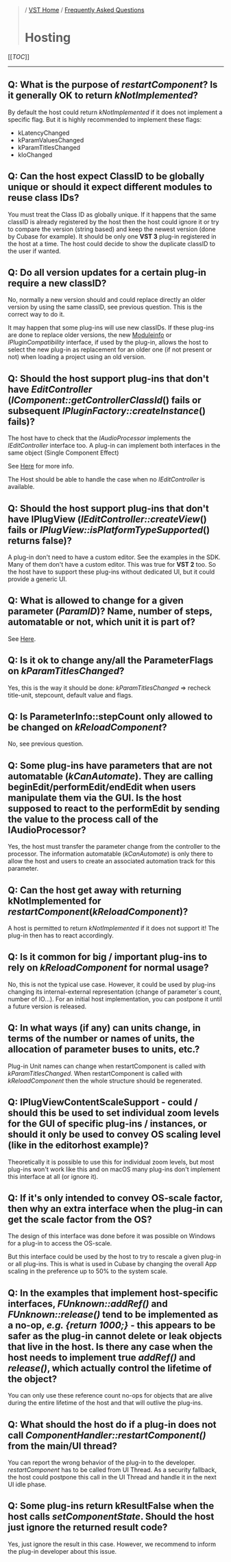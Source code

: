 >/ [VST Home](../) / [Frequently Asked Questions](Index.md)
>
># Hosting

[[_TOC_]]

---

## Q: What is the purpose of *restartComponent*? Is it generally OK to return *kNotImplemented*?

By default the host could return *kNotImplemented* if it does not implement a specific flag. But it is highly recommended to implement these flags:

- kLatencyChanged
- kParamValuesChanged
- kParamTitlesChanged
- kIoChanged

## Q: Can the host expect ClassID to be globally unique or should it expect different modules to reuse class IDs?

You must treat the Class ID as globally unique.
If it happens that the same classID is already registered by the host then the host could ignore it or try to compare the version (string based) and keep the newest version (done by Cubase for example). It should be only one **VST 3** plug-in registered in the host at a time. The host could decide to show the duplicate classID to the user if wanted.

## Q: Do all version updates for a certain plug-in require a new classID?

No, normally a new version should and could replace directly an older version by using the same classID, see previous question. This is the correct way to do it.

It may happen that some plug-ins will use new classIDs. If these plug-ins are done to replace older versions, the new [Moduleinfo](../Technical+Documentation/VST+Module+Architecture/ModuleInfo-JSON.md) or *IPluginCompatibility* interface, if used by the plug-in, allows the host to select the new plug-in as replacement for an older one (if not present or not) when loading a project using an old version.

## Q: Should the host support plug-ins that don't have *EditController* (*IComponent::getControllerClassId*() fails or subsequent *IPluginFactory::createInstance*() fails)?

The host have to check that the *IAudioProcessor* implements the *IEditController* interface too. A plug-in can implement both interfaces in the same object (Single Component Effect)

See [Here](../Technical+Documentation/API+Documentation/Index.md#creation-and-initialization-from-host-point-of-view) for more info.

The Host should be able to handle the case when no *IEditController* is available.

## Q: Should the host support plug-ins that don't have IPlugView (*IEditController::createView*() fails or *IPlugView::isPlatformTypeSupported*() returns false)?

A plug-in don't need to have a custom editor. See the examples in the SDK. Many of them don't have a custom editor. This was true for **VST 2** too. So the host have to support these plug-ins without dedicated UI, but it could provide a generic UI.

## Q: What is allowed to change for a given parameter (*ParamID*)? Name, number of steps, automatable or not, which unit it is part of?

See [Here](../Technical+Documentation/Parameters+Automation/Index.md#parameter-titles-default-values-or-flags-have-changed).

## Q: Is it ok to change any/all the ParameterFlags on *kParamTitlesChanged*?

Yes, this is the way it should be done: *kParamTitlesChanged* => recheck title-unit, stepcount, default value and flags.

## Q: Is ParameterInfo::stepCount only allowed to be changed on *kReloadComponent*?

No, see previous question.

## Q: Some plug-ins have parameters that are not automatable (*kCanAutomate*). They are calling beginEdit/performEdit/endEdit when users manipulate them via the GUI. Is the host supposed to react to the performEdit by sending the value to the process call of the IAudioProcessor?

Yes, the host must transfer the parameter change from the controller to the processor.
The information automatable (*kCanAutomate*) is only there to allow the host and users to create an associated automation track for this parameter.

## Q: Can the host get away with returning kNotImplemented for *restartComponent*(*kReloadComponent*)?

A host is permitted to return *kNotImplemented* if it does not support it! The plug-in then has to react accordingly.

## Q: Is it common for big / important plug-ins to rely on *kReloadComponent* for normal usage?

No, this is not the typical use case. However, it could be used by plug-ins changing its internal-external representation (change of parameter´s count, number of IO...). For an initial host implementation, you can postpone it until a future version is released.

## Q: In what ways (if any) can units change, in terms of the number or names of units, the allocation of parameter buses to units, etc.?

Plug-in Unit names can change when restartComponent is called with *kParamTitlesChanged*.
When restartComponent is called with *kReloadComponent* then the whole structure should be regenerated.

## Q: IPlugViewContentScaleSupport - could / should this be used to set individual zoom levels for the GUI of specific plug-ins / instances, or should it only be used to convey OS scaling level (like in the editorhost example)?

Theoretically it is possible to use this for individual zoom levels, but most plug-ins won't work like this and on macOS many plug-ins don't implement this interface at all (or ignore it).

## Q: If it's only intended to convey OS-scale factor, then why an extra interface when the plug-in can get the scale factor from the OS?

The design of this interface was done before it was possible on Windows for a plug-in to access the OS-scale.

But this interface could be used by the host to try to rescale a given plug-in or all plug-ins. This is what is used in Cubase by changing the overall App scaling in the preference up to 50% to the system scale.

## Q: In the examples that implement host-specific interfaces, _FUnknown::addRef()_ and _FUnknown::release()_ tend to be implemented as a no-op, _e.g. {return 1000;}_ - this appears to be safer as the plug-in cannot delete or leak objects that live in the host. Is there any case when the host needs to implement true _addRef()_ and _release()_, which actually control the lifetime of the object?

You can only use these reference count no-ops for objects that are alive during the entire lifetime of the host and that will outlive the plug-ins.

## Q: What should the host do if a plug-in does not call _ComponentHandler::restartComponent()_ from the main/UI thread?

You can report the wrong behavior of the plug-in to the developer. *restartComponent* has to be called from UI Thread. As a security fallback, the host could postpone this call in the UI Thread and handle it in the next UI idle phase.

## Q: Some plug-ins return kResultFalse when the host calls *setComponentState*. Should the host just ignore the returned result code?

Yes, just ignore the result in this case. However, we recommend to inform the plug-in developer about this issue.
